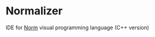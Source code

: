 # Normalizer
IDE for [Norm](https://github.com/krre/norm) visual programming language (C++ version)
